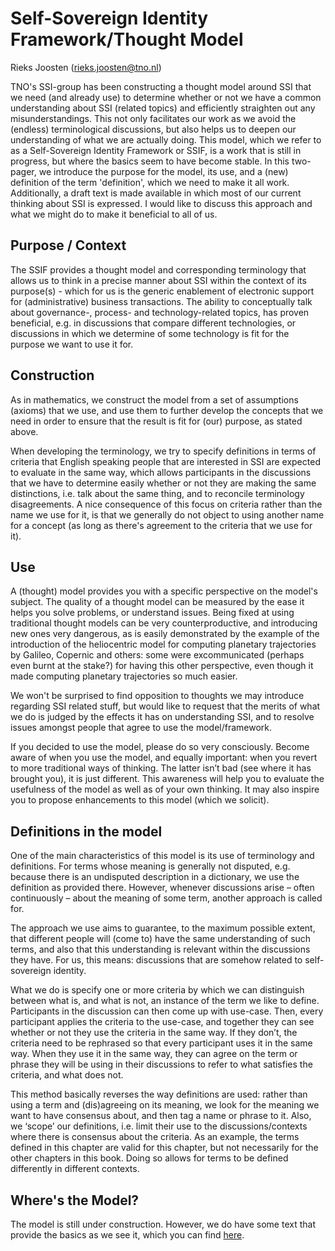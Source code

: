 # Self-Sovereign Identity Framework/Thought Model

Rieks Joosten (<rieks.joosten@tno.nl>)

TNO's SSI-group has been constructing a thought model around SSI that we need (and already use) to determine whether or not we have a common understanding about SSI (related topics) and efficiently straighten out any misunderstandings. This not only facilitates our work as we avoid the (endless) terminological discussions, but also helps us to deepen our understanding of what we are actually doing. This model, which we refer to as a Self-Sovereign Identity Framework or SSIF, is a work that is still in progress, but where the basics seem to have become stable. In this two-pager, we introduce the purpose for the model, its use, and a (new) definition of the term 'definition', which we need to make it all work. Additionally, a draft text is made available in which most of our current thinking about SSI is expressed. I would like to discuss this approach and what we might do to make it beneficial to all of us.

## Purpose / Context

The SSIF provides a thought model and corresponding terminology that allows us to think in a precise manner about SSI within the context of its purpose(s) - which for us is the generic enablement of electronic support for (administrative) business transactions. The ability to conceptually talk about governance-, process- and technology-related topics, has proven beneficial, e.g. in discussions that compare different technologies, or discussions in which we determine of some technology is fit for the purpose we want to use it for. 

## Construction

As in mathematics, we construct the model from a set of assumptions (axioms) that we use, and use them to further develop the concepts that we need in order to ensure that the result is fit for (our) purpose, as stated above. 

When developing the terminology, we try to specify definitions in terms of criteria that English speaking people that are interested in SSI are expected to evaluate in the same way, which allows participants in the discussions that we have to determine easily whether or not they are making the same distinctions, i.e. talk about the same thing, and to reconcile terminology disagreements. A nice consequence of this focus on criteria rather than the name we use for it, is that we generally do not object to using another name for a concept (as long as there's agreement to the criteria that we use for it).

## Use
A (thought) model provides you with a specific perspective on the model's subject. The quality of a thought model can be measured by the ease it helps you solve problems, or understand issues. Being fixed at using traditional thought models can be very counterproductive, and introducing new ones very dangerous, as is easily demonstrated by the example of the introduction of the heliocentric model for computing planetary trajectories by Galileo, Copernic and others: some were excommunicated (perhaps even burnt at the stake?) for having this other perspective, even though it made computing planetary trajectories so much easier. 

We won't be surprised to find opposition to thoughts we may introduce regarding SSI related stuff, but would like to request that the merits of what we do is judged by the effects it has on understanding SSI, and to resolve issues amongst people that agree to use the model/framework.

If you decided to use the model, please do so very consciously. Become aware of when you use the model, and equally important: when you revert to more traditional ways of thinking. The latter isn’t bad (see where it has brought you), it is just different. This awareness will help you to evaluate the usefulness of the model as well as of your own thinking. It may also inspire you to propose enhancements to this model (which we solicit).

## Definitions in the model

One of the main characteristics of this model is its use of terminology and definitions. For terms whose meaning is generally not disputed, e.g. because there is an undisputed description in a dictionary, we use the definition as provided there. However, whenever discussions arise – often continuously – about the meaning of some term, another approach is called for.

The approach we use aims to guarantee, to the maximum possible extent, that different people will (come to) have the same understanding of such terms, and also that this understanding is relevant within the discussions they have. For us, this means: discussions that are somehow related to self-sovereign identity.

What we do is specify one or more criteria by which we can distinguish between what is, and what is not, an instance of the term we like to define. Participants in the discussion can then come up with use-case. Then, every participant applies the criteria to the use-case, and together they can see whether or not they use the criteria in the same way. If they don’t, the criteria need to be rephrased so that every participant uses it in the same way. When they use it in the same way, they can agree on the term or phrase they will be using in their discussions to refer to what satisfies the criteria, and what does not.

This method basically reverses the way definitions are used: rather than using a term and (dis)agreeing on its meaning, we look for the meaning we want to have consensus about, and then tag a name or phrase to it. Also, we ‘scope’ our definitions, i.e. limit their use to the discussions/contexts where there is consensus about the criteria. As an example, the terms defined in this chapter are valid for this chapter, but not necessarily for the other chapters in this book. Doing so allows for terms to be defined differently in different contexts.

## Where's the Model?

The model is still under construction. However, we do have some text that provide the basics as we see it, which you can find [here](https://github.com/WebOfTrustInfo/rwot8-barcelona/blob/master/topics-and-advance-readings/SSI-FrameworkProposal/SSI-FrameworkProposal.pdf). 